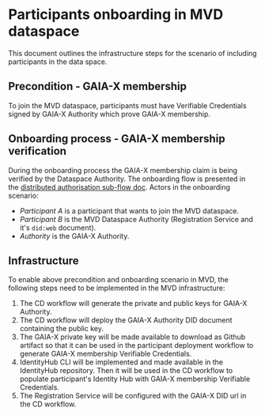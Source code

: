 # Participants onboarding in MVD dataspace

This document outlines the infrastructure steps for the scenario of including participants in the data space.

## Precondition - GAIA-X membership

To join the MVD dataspace, participants must have Verifiable Credentials signed by GAIA-X Authority which prove GAIA-X membership.

## Onboarding process - GAIA-X membership verification

During the onboarding process the GAIA-X membership claim is being verified by the Dataspace Authority.
The onboarding flow is presented in the [distributed authorisation sub-flow doc](https://github.com/agera-edc/MinimumViableDataspace/tree/feature/20-rs-adr-target/docs/developer/decision-records/2022-06-16-distributed-authorization).
Actors in the onboarding scenario:
- _Participant A_ is a participant that wants to join the MVD dataspace.
- _Participant B_ is the MVD Dataspace Authority (Registration Service and it's `did:web` document).
- _Authority_ is the GAIA-X Authority.

## Infrastructure

To enable above precondition and onboarding scenario in MVD, the following steps need to be implemented in the MVD infrastructure: 

1. The CD workflow will generate the private and public keys for GAIA-X Authority.
2. The CD workflow will deploy the GAIA-X Authority DID document containing the public key.
3. The GAIA-X private key will be made available to download as Github artifact so that it can be used in the participant deployment workflow to generate 
   GAIA-X membership Verifiable Credentials. 
4. IdentityHub CLI will be implemented and made available in the IdentityHub repository. Then it will be used in the CD workflow to populate 
   participant's Identity Hub with GAIA-X membership Verifiable Credentials.
5. The Registration Service will be configured with the GAIA-X DID url in the CD workflow.